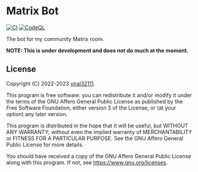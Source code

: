 # Matrix Bot

[![CI](https://github.com/viral32111/matrix-bot/actions/workflows/ci.yml/badge.svg)](https://github.com/viral32111/matrix-bot/actions/workflows/ci.yml) [![CodeQL](https://github.com/viral32111/matrix-bot/actions/workflows/codeql.yml/badge.svg)](https://github.com/viral32111/matrix-bot/actions/workflows/codeql.yml)

The bot for my community Matrix room.

**NOTE: This is under development and does not do much at the moment.**

## License

Copyright (C) 2022-2023 [viral32111](https://viral32111.com).

This program is free software: you can redistribute it and/or modify
it under the terms of the GNU Affero General Public License as
published by the Free Software Foundation, either version 3 of the
License, or (at your option) any later version.

This program is distributed in the hope that it will be useful,
but WITHOUT ANY WARRANTY; without even the implied warranty of
MERCHANTABILITY or FITNESS FOR A PARTICULAR PURPOSE. See the
GNU Affero General Public License for more details.

You should have received a copy of the GNU Affero General Public License
along with this program. If not, see https://www.gnu.org/licenses.
